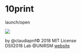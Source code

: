 
# 10print<br>

launch/open

![](https://i.imgur.com/KQPKiyb.gif)

by @claudiapnf© 2018 MIT License <br>
DSII2018 Lab @UNIRSM [website](https://dsii-2018-unirsm.github.io/)
